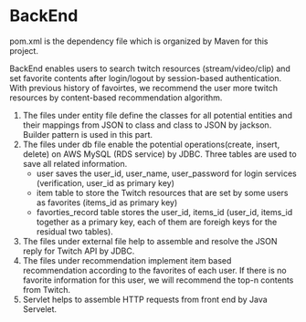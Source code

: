# BackEnd

pom.xml is the dependency file which is organized by Maven for this project.

BackEnd enables users to search twitch resources (stream/video/clip) and set favorite contents after login/logout by session-based authentication. With previous history of favoirtes, we recommend the user more twitch resources by content-based recommendation algorithm.

1. The files under entity file define the classes for all potential entities and their mappings from JSON to class and class to JSON by jackson. Builder pattern is used in this part.
2. The files under db file enable the potential operations(create, insert, delete) on AWS MySQL (RDS service) by JDBC. Three tables are used to save all related information. 
   * user saves the user_id, user_name, user_password for login services (verification, user_id as primary key) 
   * item table to store the Twitch resources that are set by some users as favorites (items_id as primary key) 
   * favorties_record table stores the user_id, items_id (user_id, items_id together as a primary key, each of them are foreigh keys for the residual two tables).
4. The files under external file help to assemble and resolve the JSON reply for Twitch API by JDBC. 
5. The files under recommendation implement item based recommendation according to the favorites of each user. If there is no favorite information for this user, we will recommend the top-n contents from Twitch.
6. Servlet helps to assemble HTTP requests from front end by Java Servelet.
